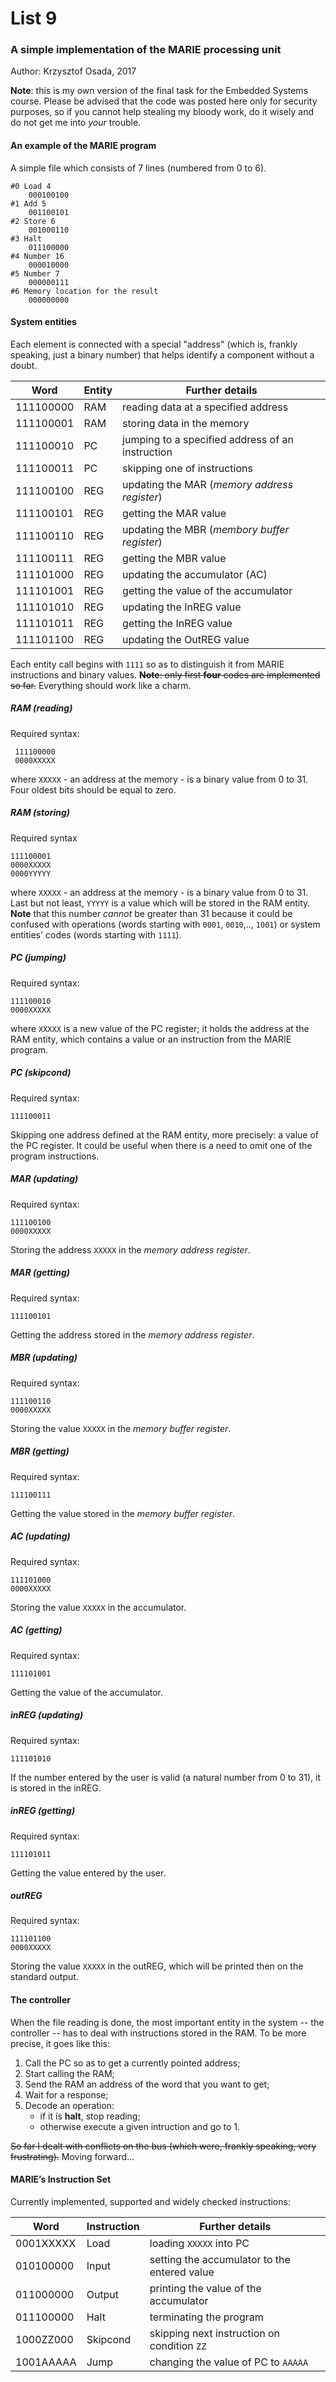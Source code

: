 # List 9
### A simple implementation of the MARIE processing unit
Author: Krzysztof Osada, 2017

**Note**: this is my own version of the final task for the Embedded Systems course. Please be advised that the code was posted here only for security purposes, so if you cannot help stealing my bloody work, do it wisely and do not get me into *your* trouble.


#### An example of the MARIE program 
A simple file which consists of 7 lines (numbered from 0 to 6).
```  
#0 Load 4 
    000100100
#1 Add 5
    001100101
#2 Store 6
    001000110
#3 Halt
    011100000
#4 Number 16
    000010000
#5 Number 7
    000000111
#6 Memory location for the result
    000000000
```

#### System entities
Each element is connected with a special "address" (which is, frankly speaking, just a binary number) that helps identify a component without a doubt.

| Word | Entity | Further details | 
| --------|---------|-------|
| 111100000 | RAM | reading data at a specified address |
| 111100001 | RAM | storing data in the memory |
| 111100010 | PC | jumping to a specified address of an instruction |
| 111100011 | PC | skipping one of instructions |
| 111100100 | REG | updating the MAR (*memory address register*) |
| 111100101 | REG | getting the MAR value
| 111100110 | REG | updating the MBR (*membory buffer register*) |
| 111100111 | REG | getting the MBR value |
| 111101000 | REG | updating the accumulator (AC) |
| 111101001 | REG | getting the value of the accumulator |
| 111101010 | REG | updating the InREG value |
| 111101011 | REG | getting the InREG value |
| 111101100 | REG | updating the OutREG value |

Each entity call begins with ``1111`` so as to distinguish it from MARIE instructions and binary values.
~~**Note**: only first **four** codes are implemented so far.~~ Everything should work like a charm.

#####  RAM (reading)
Required syntax:
```
 111100000
 0000XXXXX
```
where ``XXXXX`` - an address at the memory - is a binary value from 0 to 31.
Four oldest bits should be equal to zero.

##### RAM (storing)
Required syntax
```
111100001
0000XXXXX
0000YYYYY
```
where ``XXXXX`` - an address at the memory - is a binary value from 0 to 31.
Last but not least, ``YYYYY`` is a value which will be stored in the RAM entity. **Note** that this number *cannot* be greater than 31 because it could be confused with operations (words starting with `0001`, `0010`,.., `1001`) or system entities' codes (words starting with `1111`).

##### PC (jumping)
Required syntax:
```
111100010
0000XXXXX
```
where ``XXXXX`` is a new value of the PC register; it holds the address at the RAM entity,
which contains a value or an instruction from the MARIE program.

##### PC (skipcond)
Required syntax:
```
111100011
```
Skipping one address defined at the RAM entity, more precisely: a value of the PC register.
It could be useful when there is a need to omit one of the program instructions.

##### MAR (updating)
Required syntax:
```
111100100
0000XXXXX
```
Storing the address `XXXXX` in the *memory address register*.

##### MAR (getting)
Required syntax:
```
111100101
```
Getting the address stored in the *memory address register*.

##### MBR (updating)
Required syntax:
```
111100110
0000XXXXX
```
Storing the value `XXXXX` in the *memory buffer register*.

##### MBR (getting)
Required syntax:
```
111100111
```
Getting the value stored in the *memory buffer register*.

##### AC (updating)
Required syntax:
```
111101000
0000XXXXX
```
Storing the value `XXXXX` in the accumulator.

##### AC (getting)
Required syntax:
```
111101001
```
Getting the value of the accumulator.
##### inREG (updating)
Required syntax:
```
111101010
```
If the number entered by the user is valid (a natural number from 0 to 31), it is stored in the inREG.

##### inREG (getting)
Required syntax:
```
111101011
```
Getting the value entered by the user.

##### outREG
Required syntax:
```
111101100
0000XXXXX
```
Storing the value `XXXXX` in the outREG, which will be printed then on the standard output.

#### The controller
When the file reading is done, the most important entity in the system -- the controller -- has to deal with instructions stored in the RAM. To be more precise, it goes like this:
1. Call the PC so as to get a currently pointed address;
2. Start calling the RAM;
3. Send the RAM an address of the word that you want to get;
4. Wait for a response;
5. Decode an operation: 
    * if it is **halt**, stop reading;
    * otherwise execute a given intruction and go to 1.

~~So far I dealt with conflicts on the bus (which were, frankly speaking, very frustrating).~~ Moving forward...

#### MARIE’s Instruction Set
Currently implemented, supported and widely checked instructions:

| Word | Instruction | Further details | 
| --------|---------|-------|
| 0001XXXXX | Load | loading ``XXXXX`` into PC |
| 010100000 | Input | setting the accumulator to the entered value |
| 011000000 | Output | printing the value of the accumulator |
| 011100000 | Halt | terminating the program |
| 1000ZZ000 | Skipcond | skipping next instruction on condition ``ZZ`` |
| 1001AAAAA | Jump | changing the value of PC to ``AAAAA`` |